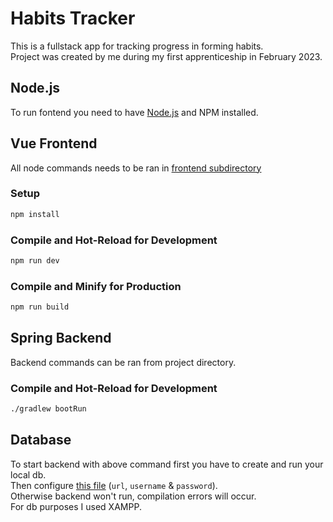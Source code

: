 # Habits Tracker

This is a fullstack app for tracking progress in forming habits.  
Project was created by me during my first apprenticeship in February 2023.

## Node.js

To run fontend you need to have [Node.js](https://nodejs.org) and NPM installed.

## Vue Frontend

All node commands needs to be ran in [frontend subdirectory](/frontend)

### Setup

```sh
npm install
```

### Compile and Hot-Reload for Development

```sh
npm run dev
```

### Compile and Minify for Production

```sh
npm run build
```
## Spring Backend

Backend commands can be ran from project directory.

### Compile and Hot-Reload for Development

```sh
./gradlew bootRun
```
 
## Database

To start backend with above command first you have to create and run your local db.  
Then configure [this file](src/main/resources/application.properties) (`url`, `username` & `password`).  
Otherwise backend won't run, compilation errors will occur.  
For db purposes I used XAMPP.
